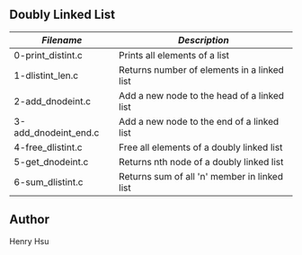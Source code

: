 ## Doubly Linked List

|       *Filename*       |             *Description*                     |
|------------------------|-----------------------------------------------|
| 0-print_distint.c      | Prints all elements of a list                 |
| 1-dlistint_len.c       | Returns number of elements in a linked list   |
| 2-add_dnodeint.c       | Add a new node to the head of a linked list   |
| 3-add_dnodeint_end.c   | Add a new node to the end of a linked list    |
| 4-free_dlistint.c      | Free all elements of a doubly linked list     |
| 5-get_dnodeint.c       | Returns nth node of a doubly linked list      |
| 6-sum_dlistint.c       | Returns sum of all 'n' member in linked list  |



## Author
Henry Hsu

